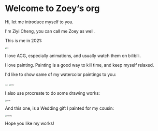 #  Welcome to Zoey‘s org

Hi, let me introduce myself to you.

I'm Ziyi Cheng, you can call me Zoey as well.

This is me in 2021:

<img src="D:\repo\profile\picture\2021197.jpg" alt="me" style="zoom:30%;" />

I love ACG, especially animations, and usually watch them on bilibili.

I love painting. Painting is a good way to kill time, and keep myself relaxed.

I'd like to show same of my watercolor paintings to you:

<img src="D:\repo\profile\picture\微信图片_20220103225211.jpg" alt="taichi" style="zoom:20%;" />

<img src="D:\repo\profile\picture\微信图片_20220103225334.jpg" alt="harry" style="zoom:30%;" />

I also use procreate to do some drawing works:

<img src="D:\repo\profile\picture\微信图片_20220103225345.jpg" alt="naruto" style="zoom:30%;" />

And this one, is a Wedding gift I painted for my cousin:

<img src="D:\repo\profile\picture\微信图片_20220103225340.jpg" alt="wedding" style="zoom:30%;" />

Hope you like my works!